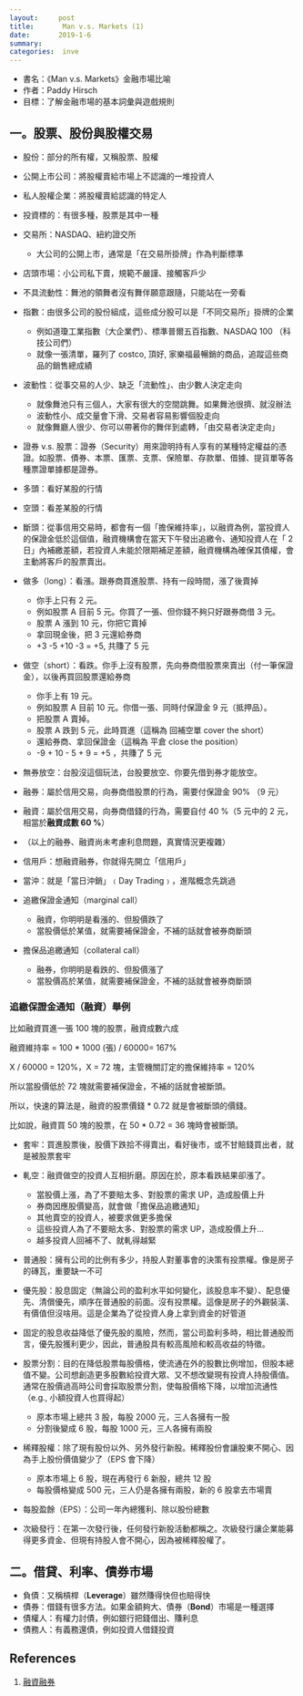 ```yaml
---
layout:     post
title:       Man v.s. Markets (1)
date:       2019-1-6
summary:    
categories:  inve
---
```


* 書名：《Man v.s. Markets》金融市場比喻
* 作者：Paddy Hirsch
* 目標：了解金融市場的基本詞彙與遊戲規則



## 一。股票、股份與股權交易

* 股份：部分的所有權，又稱股票、股權
* 公開上市公司：將股權賣給市場上不認識的一堆投資人
* 私人股權企業：將股權賣給認識的特定人
* 投資標的：有很多種，股票是其中一種
* 交易所：NASDAQ、紐約證交所
  * 大公司的公開上市，通常是「在交易所掛牌」作為判斷標準
* 店頭市場：小公司私下賣，規範不嚴謹、接觸客戶少
* 不具流動性：舞池的領舞者沒有舞伴願意跟隨，只能站在一旁看
* 指數：由很多公司的股份組成，這些成分股可以是「不同交易所」掛牌的企業
  * 例如道瓊工業指數（大企業們）、標準普爾五百指數、NASDAQ 100 （科技公司們）
  * 就像一張清單，羅列了 costco, 頂好, 家樂福最暢銷的商品，追蹤這些商品的銷售總成績
* 波動性：從事交易的人少、缺乏「流動性」、由少數人決定走向
  * 就像舞池只有三個人，大家有很大的空間跳舞。如果舞池很擠、就沒辦法
  * 波動性小、成交量會下滑、交易者容易影響個股走向
  * 就像舞廳人很少、你可以帶著你的舞伴到處轉，「由交易者決定走向」
* 證券 v.s. 股票：證券（Security）用來證明持有人享有的某種特定權益的憑證。如股票、債券、本票、匯票、支票、保險單、存款單、借據、提貨單等各種票證單據都是證券。



* 多頭：看好某股的行情
* 空頭：看差某股的行情
* 斷頭：從事信用交易時，都會有一個「擔保維持率」，以融資為例，當投資人的保證金低於這個值，融資機構會在當天下午發出追繳令、通知投資人在「 2 日」內補繳差額，若投資人未能於限期補足差額，融資機構為確保其債權，會主動將客戶的股票賣出。
* 做多（long）：看漲。跟券商買進股票、持有一段時間，漲了後賣掉
  * 你手上只有 2 元。
  * 例如股票 A 目前 5 元。你買了一張、但你錢不夠只好跟券商借 3 元。
  * 股票 A 漲到 10 元，你把它賣掉
  * 拿回現金後，把 3 元還給券商
  * +3 -5 +10 -3 = +5, 共賺了 5 元
* 做空（short）：看跌。你手上沒有股票，先向券商借股票來賣出（付一筆保證金），以後再買回股票還給券商
  * 你手上有 19 元。
  * 例如股票 A 目前 10 元。你借一張、同時付保證金 9 元（抵押品）。
  * 把股票 A 賣掉。
  * 股票 A 跌到 5 元，此時買進（這稱為 回補空單 cover the short）
  * 還給券商、拿回保證金（這稱為 平倉 close the position）
  * -9 + 10 - 5 + 9 = +5 ，共賺了 5 元
* 無券放空：台股沒這個玩法，台股要放空、你要先借到券才能放空。
* 融券：屬於信用交易，向券商借股票的行為，需要付保證金 90% （9 元）
* 融資：屬於信用交易，向券商借錢的行為，需要自付 40 %（5 元中的 2 元，相當於**融資成數 60 %**）
* （以上的融券、融資尚未考慮利息問題，真實情況更複雜）
* 信用戶：想融資融券，你就得先開立「信用戶」



* 當沖：就是「當日沖銷」﹙Day Trading﹚，進階概念先跳過
* 追繳保證金通知（marginal call）
  * 融資，你明明是看漲的、但股價跌了
  * 當股價低於某值，就需要補保證金，不補的話就會被券商斷頭
* 擔保品追繳通知（collateral call）
  * 融券，你明明是看跌的、但股價漲了
  * 當股價高於某值，就需要補保證金，不補的話就會被券商斷頭



### 追繳保證金通知（融資）舉例

比如融資買進一張 100 塊的股票，融資成數六成

融資維持率 = 100 * 1000 (張) / 60000= 167%

X / 60000 = 120%，X = 72 塊，主管機關訂定的擔保維持率 = 120%

所以當股價低於 72 塊就需要補保證金，不補的話就會被斷頭。

所以，快速的算法是，融資的股票價錢 * 0.72 就是會被斷頭的價錢。

比如說，融資買 50 塊的股票，在 50 * 0.72 = 36 塊時會被斷頭。



- 套牢：買進股票後，股價下跌拾不得賣出，看好後市，或不甘賠錢買出者，就是被股票套牢

- 軋空：融資做空的投資人互相折磨。原因在於，原本看跌結果卻漲了。

  - 當股價上漲，為了不要賠太多、對股票的需求 UP，造成股價上升
  - 券商因應股價變高，就會做「擔保品追繳通知」
  - 其他賣空的投資人，被要求做更多擔保
  - 這些投資人為了不要賠太多、對股票的需求 UP，造成股價上升...
  - 越多投資人回補不了、就軋得越緊

  

- 普通股：擁有公司的比例有多少，持股人對董事會的決策有投票權。像是房子的磚瓦，重要缺一不可

- 優先股：股息固定（無論公司的盈利水平如何變化，該股息率不變）、配息優先、清償優先，順序在普通股的前面。沒有投票權。這像是房子的外觀裝潢、有價值但沒啥用。這是企業為了從投資人身上拿到資金的好管道

- 固定的股息收益降低了優先股的風險，然而，當公司盈利多時，相比普通股而言，優先股獲利更少，因此，普通股具有較高風險和較高收益的特徵。 

- 股票分割：目的在降低股票每股價格，使流通在外的股數比例增加，但股本總值不變。公司想創造更多股數給投資大眾、又不想改變現有投資人持股價值。通常在股價過高時公司會採取股票分割，使每股價格下降，以增加流通性（e.g., 小額投資人也買得起）

  - 原本市場上總共 3 股，每股 2000 元，三人各擁有一股
  - 分割後變成 6 股，每股 1000 元，三人各擁有兩股

- 稀釋股權：除了現有股份以外、另外發行新股。稀釋股份會讓股東不開心、因為手上股份價值變少了（EPS 會下降）

  - 原本市場上 6 股，現在再發行 6 新股，總共 12 股
  - 每股價格變成 500 元，三人仍是各擁有兩股，新的 6 股拿去市場賣

- 每股盈餘（EPS）：公司一年內總獲利、除以股份總數

- 次級發行：在第一次發行後，任何發行新股活動都稱之。次級發行讓企業能募得更多資金、但現有持股人會不開心，因為被稀釋股權了。

## 二。借貸、利率、債券市場

* 負債：又稱槓桿（**Leverage**）雖然賺得快但也賠得快
* 債券：借錢有很多方法。如果金額夠大、債券（**Bond**）市場是一種選擇
* 債權人：有權力討債，例如銀行把錢借出、賺利息
* 債務人：有義務還債，例如投資人借錢投資


## References

1. [融資融券](https://www.sinotrade.com.tw/ec/wm/Article.aspx?ID=136&dirtype=706)